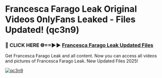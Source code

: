 # Francesca Farago Leak Original Videos 0nlyFans Leaked - Files Updated! (qc3n9)

<h3>🔴 CLICK HERE 🌐==►► <a href="https://tinyurl.com/x26r9saj" rel="nofollow">Francesca Farago Leak Updated Files</a></h3>

Get Francesca Farago Leak and all content. Now you can access all videos and pictures of Francesca Farago Leak. New Updated Files 2025!

[![qc3n9](https://i.imgur.com/LkgZPqh.gif)](https://tinyurl.com/x26r9saj)
